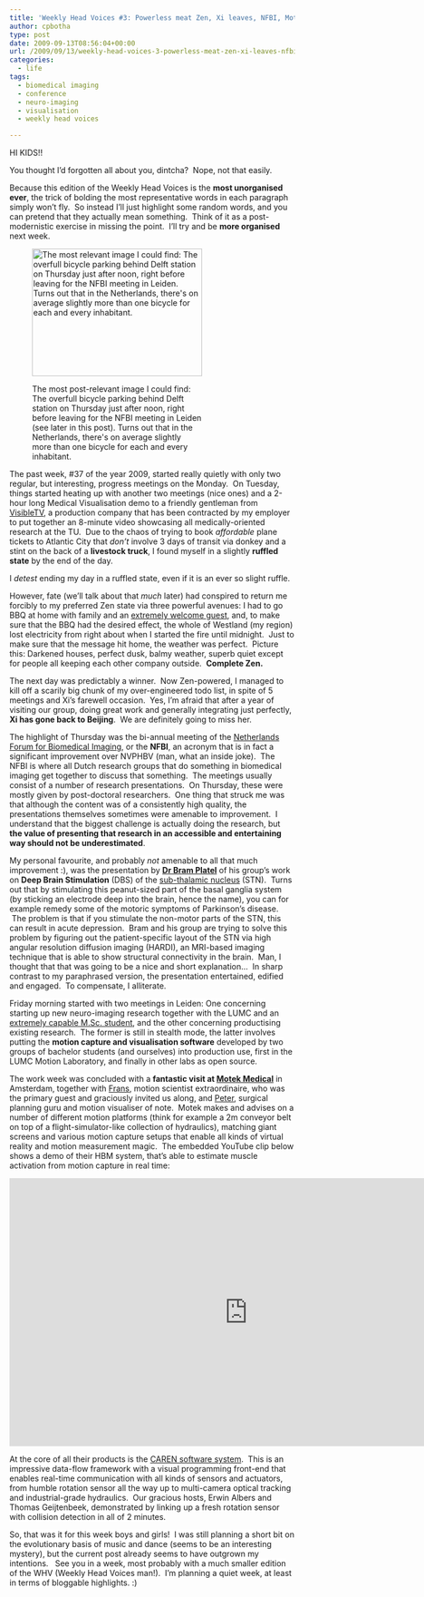 ```yaml
---
title: 'Weekly Head Voices #3: Powerless meat Zen, Xi leaves, NFBI, Motek'
author: cpbotha
type: post
date: 2009-09-13T08:56:04+00:00
url: /2009/09/13/weekly-head-voices-3-powerless-meat-zen-xi-leaves-nfbi-motek/
categories:
  - life
tags:
  - biomedical imaging
  - conference
  - neuro-imaging
  - visualisation
  - weekly head voices

---
```

HI KIDS!!

You thought I&#8217;d forgotten all about you, dintcha?  Nope, not that easily.

Because this edition of the Weekly Head Voices is the **most unorganised ever**, the trick of bolding the most representative words in each paragraph simply won&#8217;t fly.  So instead I&#8217;ll just highlight some random words, and you can pretend that they actually mean something.  Think of it as a post-modernistic exercise in missing the point.  I&#8217;ll try and be **more organised** next week.<figure id="attachment_593" aria-describedby="caption-attachment-593" style="width: 300px" class="wp-caption aligncenter"><a href="http://cpbotha.net/wp-content/uploads/2009/09/delft_bicycles_1024.jpg" data-rel="lightbox-image-0" data-rl_title="" data-rl_caption="" title="">

<img data-attachment-id="593" data-permalink="https://cpbotha.net/2009/09/13/weekly-head-voices-3-powerless-meat-zen-xi-leaves-nfbi-motek/delft_bicycles_1024/" data-orig-file="https://cpbotha.net/wp-content/uploads/2009/09/delft_bicycles_1024.jpg" data-orig-size="1024,768" data-comments-opened="1" data-image-meta="{&quot;aperture&quot;:&quot;3.2&quot;,&quot;credit&quot;:&quot;&quot;,&quot;camera&quot;:&quot;E71&quot;,&quot;caption&quot;:&quot;&quot;,&quot;created_timestamp&quot;:&quot;1252603078&quot;,&quot;copyright&quot;:&quot;&quot;,&quot;focal_length&quot;:&quot;4.9&quot;,&quot;iso&quot;:&quot;0&quot;,&quot;shutter_speed&quot;:&quot;0&quot;,&quot;title&quot;:&quot;&quot;}" data-image-title="delft_bicycles_1024" data-image-description="" data-medium-file="https://cpbotha.net/wp-content/uploads/2009/09/delft_bicycles_1024-300x225.jpg" data-large-file="https://cpbotha.net/wp-content/uploads/2009/09/delft_bicycles_1024.jpg" class="size-medium wp-image-593" title="delft_bicycles_1024" src="http://cpbotha.net/wp-content/uploads/2009/09/delft_bicycles_1024-300x225.jpg" alt="The most relevant image I could find: The overfull bicycle parking behind Delft station on Thursday just after noon, right before leaving for the NFBI meeting in Leiden.  Turns out that in the Netherlands, there's on average slightly more than one bicycle for each and every inhabitant." width="300" height="225" srcset="https://cpbotha.net/wp-content/uploads/2009/09/delft_bicycles_1024-300x225.jpg 300w, https://cpbotha.net/wp-content/uploads/2009/09/delft_bicycles_1024.jpg 1024w" sizes="(max-width: 300px) 85vw, 300px" /></a><figcaption id="caption-attachment-593" class="wp-caption-text">The most post-relevant image I could find: The overfull bicycle parking behind Delft station on Thursday just after noon, right before leaving for the NFBI meeting in Leiden (see later in this post). Turns out that in the Netherlands, there's on average slightly more than one bicycle for each and every inhabitant. </figcaption></figure> 

The past week, #37 of the year 2009, started really quietly with only two regular, but interesting, progress meetings on the Monday.  On Tuesday, things started heating up with another two meetings (nice ones) and a 2-hour long Medical Visualisation demo to a friendly gentleman from [VisibleTV][1], a production company that has been contracted by my employer to put together an 8-minute video showcasing all medically-oriented research at the TU.  Due to the chaos of trying to book _affordable_ plane tickets to Atlantic City that _don&#8217;t_ involve 3 days of transit via donkey and a stint on the back of a **livestock truck**, I found myself in a slightly **ruffled state** by the end of the day.

I _detest_ ending my day in a ruffled state, even if it is an ever so slight ruffle.

However, fate (we&#8217;ll talk about that _much_ later) had conspired to return me forcibly to my preferred Zen state via three powerful avenues: I had to go BBQ at home with family and an [extremely welcome guest][2], and, to make sure that the BBQ had the desired effect, the whole of Westland (my region) lost electricity from right about when I started the fire until midnight.  Just to make sure that the message hit home, the weather was perfect.  Picture this: Darkened houses, perfect dusk, balmy weather, superb quiet except for people all keeping each other company outside.  **Complete Zen.**

The next day was predictably a winner.  Now Zen-powered, I managed to kill off a scarily big chunk of my over-engineered todo list, in spite of 5 meetings and Xi&#8217;s farewell occasion.  Yes, I&#8217;m afraid that after a year of visiting our group, doing great work and generally integrating just perfectly, **Xi has gone back to Beijing**.  We are definitely going to miss her.

The highlight of Thursday was the bi-annual meeting of the [Netherlands Forum for Biomedical Imaging][3], or the **NFBI**, an acronym that is in fact a significant improvement over NVPHBV (man, what an inside joke).  The NFBI is where all Dutch research groups that do something in biomedical imaging get together to discuss that something.  The meetings usually consist of a number of research presentations.  On Thursday, these were mostly given by post-doctoral researchers.  One thing that struck me was that although the content was of a consistently high quality, the presentations themselves sometimes were amenable to improvement.  I understand that the biggest challenge is actually doing the research, but **the value of presenting that research in an accessible and entertaining way should not be underestimated**.

<span style="background-color: #ffffff;">My personal favourite, and probably <em>not</em> amenable to all that much improvement :), was the presentation by <a title="Bram Platel's work page" href="http://www.mate.tue.nl/mate/showemp.php/2146"><strong>Dr Bram Platel</strong></a> of his group&#8217;s work on <strong>Deep Brain Stimulation</strong> (DBS) of the <a title="Wikipedia page on the STN" href="http://en.wikipedia.org/wiki/Subthalamic_nucleus">sub-thalamic nucleus</a> (STN).  Turns out that by stimulating this peanut-sized part of the basal ganglia system (by sticking an electrode deep into the brain, hence the name), you can for example remedy some of the motoric symptoms of Parkinson&#8217;s disease.  The problem is that if you stimulate the non-motor parts of the STN, this can result in acute depression.  Bram and his group are trying to solve this problem by figuring out the patient-specific layout of the STN via high angular resolution diffusion imaging (HARDI), an MRI-based imaging technique that is able to show structural connectivity in the brain.  Man, I thought that that was going to be a nice and short explanation&#8230;  In sharp contrast to my paraphrased version, the presentation entertained, edified and engaged.  To compensate, I alliterate.</span>

<span style="background-color: #ffffff;">Friday morning started with two meetings in Leiden: One concerning starting up new neuro-imaging research together with the LUMC and an <a title="Martijn's website" href="http://gpsgek.nl/">extremely capable M.Sc. student</a>, and the other concerning productising existing research.  The former is still in stealth mode, the latter involves putting the <strong>motion capture and visualisation software</strong> developed by two groups of bachelor students (and ourselves) into production use, first in the LUMC Motion Laboratory, and finally in other labs as open source. </span>

<span style="background-color: #ffffff;">The work week was concluded with a <strong>fantastic visit at </strong><a title="Motek Medical website" href="http://www.motekmedical.com/"><strong>Motek Medical</strong></a> in Amsterdam, together with <a title="Frans's LinkedIn profile" href="http://www.linkedin.com/in/franssteenbrink">Frans</a>, motion scientist extraordinaire, who was the primary guest and graciously invited us along, and <a title="Peter's website" href="http://articulis.nl/">Peter</a>, surgical planning guru and motion visualiser of note.  Motek makes and advises on a number of different motion platforms (think for example a 2m conveyor belt on top of a flight-simulator-like collection of hydraulics), matching giant screens and various motion capture setups that enable all kinds of virtual reality and motion measurement magic.  The embedded YouTube clip below shows a demo of their HBM system, that&#8217;s able to estimate muscle activation from motion capture in real time:</span>

<div class="jetpack-video-wrapper">
  <span class="embed-youtube" style="text-align:center; display: block;"><iframe class='youtube-player' type='text/html' width='840' height='473' src='https://www.youtube.com/embed/ooIJIIAG_VQ?version=3&#038;rel=1&#038;fs=1&#038;autohide=2&#038;showsearch=0&#038;showinfo=1&#038;iv_load_policy=1&#038;wmode=transparent' allowfullscreen='true' style='border:0;'></iframe></span>
</div>

<span style="background-color: #ffffff;">At the core of all their products is the <a title="More concerning the CAREN system" href="http://www.motekmedical.com/dflow.html">CAREN software system</a>.  This is an impressive data-flow framework with a visual programming front-end that enables real-time communication with all kinds of sensors and actuators, from humble rotation sensor all the way up to multi-camera optical tracking and industrial-grade hydraulics.  Our gracious hosts, Erwin Albers and Thomas Geijtenbeek, demonstrated by linking up a fresh rotation sensor with collision detection in all of 2 minutes.</span>

<span style="background-color: #ffffff;">So, that was it for this week boys and girls!  I was still planning a short bit on the evolutionary basis of music and dance (seems to be an interesting mystery), but the current post already seems to have outgrown my intentions.   See you in a week, most probably with a much smaller edition of the WHV (Weekly Head Voices man!).  I&#8217;m planning a quiet week, at least in terms of bloggable highlights. :)</span>

 [1]: http://visibletv.nl/ "VisibleTV website"
 [2]: http://gerwindehaan.nl/ "Website of my extremely welcome guest"
 [3]: http://nfbi.nl/ "website of the nfbi"
